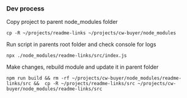 
### Dev process

Copy project to parent node_modules folder
```shell script
cp -R ~/projects/readme-links ~/projects/cw-buyer/node_modules
```

Run script in parents root folder and check console for logs
```shell script
npx ./node_modules/readme-links/src/index.js
```

Make changes, rebuild module and update it in parent folder
```
npm run build && rm -rf ~/projects/cw-buyer/node_modules/readme-links/src &&  cp -R ~/projects/readme-links/src ~/projects/cw-buyer/node_modules/readme-links/src
```
